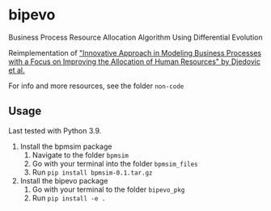 # bipevo
Business Process Resource Allocation Algorithm Using Differential Evolution

Reimplementation of ["Innovative Approach in Modeling Business Processes with a Focus on Improving the Allocation of Human Resources" by Djedovic et al.](https://www.hindawi.com/journals/mpe/2018/9838560/)

For info and more resources, see the folder `non-code`

## Usage

Last tested with Python 3.9.

1. Install the bpmsim package
   1. Navigate to the folder `bpmsim`
   3. Go with your terminal into the folder `bpmsim_files`
   4. Run `pip install bpmsim-0.1.tar.gz`
2. Install the bipevo package
   1. Go with your terminal to the folder `bipevo_pkg`
   2. Run `pip install -e .  `
